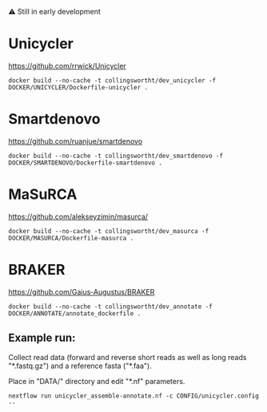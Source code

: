 :warning: Still in early development

# Unicycler
https://github.com/rrwick/Unicycler
```
docker build --no-cache -t collingswortht/dev_unicycler -f DOCKER/UNICYCLER/Dockerfile-unicycler .
```

# Smartdenovo
https://github.com/ruanjue/smartdenovo
```
docker build --no-cache -t collingswortht/dev_smartdenovo -f DOCKER/SMARTDENOVO/Dockerfile-smartdenovo .
```

# MaSuRCA
https://github.com/alekseyzimin/masurca/
```
docker build --no-cache -t collingswortht/dev_masurca -f DOCKER/MASURCA/Dockerfile-masurca .
```

# BRAKER
https://github.com/Gaius-Augustus/BRAKER
```
docker build --no-cache -t collingswortht/dev_annotate -f DOCKER/ANNOTATE/annotate_dockerfile .
```

## Example run:

Collect read data (forward and reverse short reads as well as long reads "\*.fastq.gz") and a reference fasta ("\*.faa").

Place in "DATA/" directory and edit "\*.nf" parameters.

```
nextflow run unicycler_assemble-annotate.nf -c CONFIG/unicycler.config --
```
